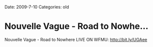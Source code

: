 Date: 2009-7-10
Categories: old

# Nouvelle Vague - Road to Nowhe...

Nouvelle Vague - Road to Nowhere LIVE ON WFMU: <a href="http://bit.ly/UGAee" rel="nofollow">http://bit.ly/UGAee</a>

